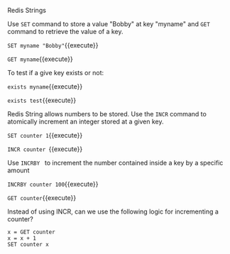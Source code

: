 Redis Strings

Use `SET` command to store a value "Bobby" at key "myname" and `GET` command to retrieve the value of a key.

`SET myname "Bobby"`{{execute}}

`GET myname`{{execute}}


To test if a give key exists or not:

`exists myname`{{execute}}

`exists test`{{execute}}

Redis String allows numbers to be stored. Use the `INCR` command to atomically increment an integer stored at a given key.

`SET counter 1`{{execute}}

`INCR counter `{{execute}}

Use `INCRBY ` to increment the number contained inside a key by a specific amount

`INCRBY counter 100`{{execute}}

`GET counter`{{execute}}


Instead of using INCR, can we use the following logic for incrementing a counter?

```
x = GET counter
x = x + 1
SET counter x
```


